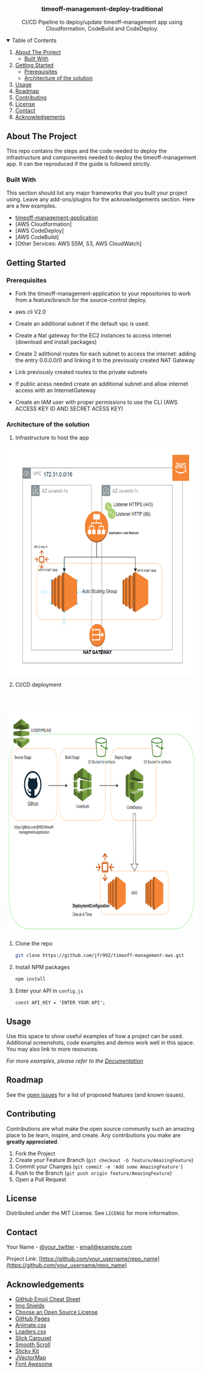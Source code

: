 <!-- PROJECT LOGO -->
<br />
<p align="center">
  <h3 align="center">timeoff-management-deploy-traditional</h3>

  <p align="center">
    CI/CD Pipeline to deploy/update timeoff-management app using Cloudformation, CodeBuild and CodeDeploy.
</p>



<!-- TABLE OF CONTENTS -->
<details open="open">
  <summary>Table of Contents</summary>
  <ol>
    <li>
      <a href="#about-the-project">About The Project</a>
      <ul>
        <li><a href="#built-with">Built With</a></li>
      </ul>
    </li>
    <li>
      <a href="#getting-started">Getting Started</a>
      <ul>
        <li><a href="#prerequisites">Prerequisites</a></li>
        <li><a href="#architecture">Architecture of the solution</a></li>
      </ul>
    </li>
    <li><a href="#usage">Usage</a></li>
    <li><a href="#roadmap">Roadmap</a></li>
    <li><a href="#contributing">Contributing</a></li>
    <li><a href="#license">License</a></li>
    <li><a href="#contact">Contact</a></li>
    <li><a href="#acknowledgements">Acknowledgements</a></li>
  </ol>
</details>



<!-- ABOUT THE PROJECT -->
## About The Project

This repo contains the steps and the code needed to deploy the infrastructure and componentes needed to deploy the timeoff-management app. It can tbe reproduced if the guide is followed strictly.
### Built With

This section should list any major frameworks that you built your project using. Leave any add-ons/plugins for the acknowledgements section. Here are a few examples.
* [timeoff-management-application](https://github.com/timeoff-management/timeoff-management-application)
* [AWS Cloudformation]
* [AWS CodeDeploy]
* [AWS CodeBuild]
* [Other Services: AWS SSM, S3, AWS CloudWatch]


<!-- GETTING STARTED -->
## Getting Started

### Prerequisites

- Fork the timeoff-management-application to your repositories to work from a feature/branch for the source-control deploy.

- aws cli V2.0

- Create an additional subnet if the default vpc is used.

- Create a Nat gateway for the EC2 instances to access internet (download and install packages)

- Create 2 adittional routes for each subnet to access the internet: adding the entry 0.0.0.0/0 and linking it to the previously created NAT Gateway

- Link previously created routes to the private subnets

- If public acess needed create an additional subnet and allow internet access with an InternetGateway

- Create an IAM user with proper permissions to use the CLI (AWS ACCESS KEY ID AND SECRET ACESS KEY)

### Architecture of the solution
1. Infrastructure to host the app


<p align="center">
  <a href="https://github.com/jfr992/timeoff-management-aws">
    <img src="images/infrastructure.png" alt="infrastructure" width="600" height="600">
  </a>
</p>

2. CI/CD deployment
<br />
<p align="center">
  <a href="https://github.com/jfr992/timeoff-management-aws">
    <img src="images/pipeline.png" alt="pipeline" width="600" height="600">
  </a>
</p>

1. Clone the repo
   ```sh
   git clone https://github.com/jfr992/timeoff-management-aws.git
   ```
2. Install NPM packages
   ```sh
   npm install
   ```
4. Enter your API in `config.js`
   ```JS
   const API_KEY = 'ENTER YOUR API';
   ```



<!-- USAGE EXAMPLES -->
## Usage

Use this space to show useful examples of how a project can be used. Additional screenshots, code examples and demos work well in this space. You may also link to more resources.

_For more examples, please refer to the [Documentation](https://example.com)_



<!-- ROADMAP -->
## Roadmap

See the [open issues](https://https://github.com/jfr992/timeoff-management-aws/issues) for a list of proposed features (and known issues).



<!-- CONTRIBUTING -->
## Contributing

Contributions are what make the open source community such an amazing place to be learn, inspire, and create. Any contributions you make are **greatly appreciated**.

1. Fork the Project
2. Create your Feature Branch (`git checkout -b feature/AmazingFeature`)
3. Commit your Changes (`git commit -m 'Add some AmazingFeature'`)
4. Push to the Branch (`git push origin feature/AmazingFeature`)
5. Open a Pull Request



<!-- LICENSE -->
## License

Distributed under the MIT License. See `LICENSE` for more information.



<!-- CONTACT -->
## Contact

Your Name - [@your_twitter](https://twitter.com/your_username) - email@example.com

Project Link: [https://github.com/your_username/repo_name](https://github.com/your_username/repo_name)



<!-- ACKNOWLEDGEMENTS -->
## Acknowledgements
* [GitHub Emoji Cheat Sheet](https://www.webpagefx.com/tools/emoji-cheat-sheet)
* [Img Shields](https://shields.io)
* [Choose an Open Source License](https://choosealicense.com)
* [GitHub Pages](https://pages.github.com)
* [Animate.css](https://daneden.github.io/animate.css)
* [Loaders.css](https://connoratherton.com/loaders)
* [Slick Carousel](https://kenwheeler.github.io/slick)
* [Smooth Scroll](https://github.com/cferdinandi/smooth-scroll)
* [Sticky Kit](http://leafo.net/sticky-kit)
* [JVectorMap](http://jvectormap.com)
* [Font Awesome](https://fontawesome.com)

